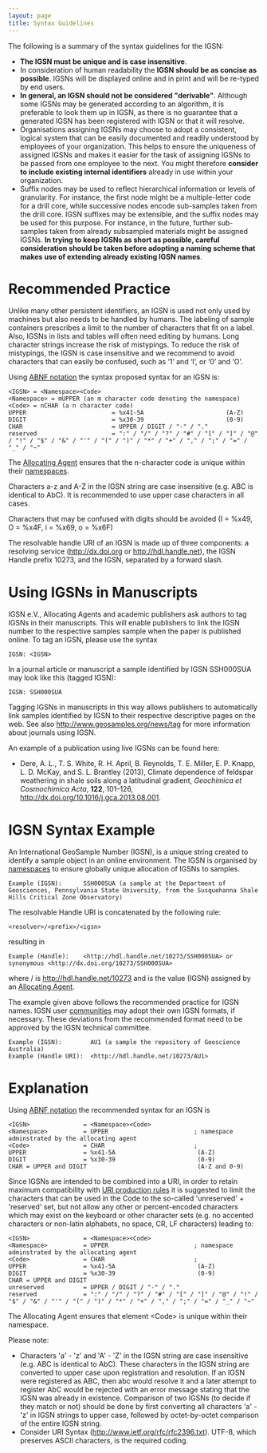 ```yaml
---
layout: page
title: Syntax Guidelines
---
```




The following is a summary of the syntax guidelines for the IGSN:

  - **The IGSN must be unique and is case insensitive**.
  - In consideration of human readability the **IGSN should be as concise as possible**. IGSNs will be displayed online and in print and will be re-typed by end users.
  - **In general, an IGSN should not be considered "derivable"**. Although some IGSNs may be generated according to an algorithm, it is preferable to look them up in IGSN, as there is no guarantee that a generated IGSN has been registered with IGSN or that it will resolve.
  - Organisations assigning IGSNs may choose to adopt a consistent, logical system that can be easily documented and readily understood by employees of your organization. This helps to ensure the uniqueness of assigned IGSNs and makes it easier for the task of assigning IGSNs to be passed from one employee to the next. You might therefore **consider to include existing internal identifiers** already in use within your organization.
  - Suffix nodes may be used to reflect hierarchical information or levels of granularity. For instance, the first node might be a multiple-letter code for a drill core, while successive nodes encode sub-samples taken from the drill core. IGSN suffixes may be extensible, and the suffix nodes may be used for this purpose. For instance, in the future, further sub-samples taken from already subsampled materials might be assigned IGSNs. **In trying to keep IGSNs as short as possible, careful consideration should be taken before adopting a naming scheme that makes use of extending already existing IGSN names**.


# Recommended Practice #

Unlike many other persistent identifiers, an IGSN is used not only used by machines but also needs to be handled by humans. The labeling of sample containers prescribes a limit to the number of characters that fit on a label. Also, IGSNs in lists and tables will often need editing by humans. Long character strings increase the risk of mistypings. To reduce the risk of mistypings, the IGSN is case insensitive and we recommend to avoid characters that can easily be confused, such as ‘1’ and ‘I’, or  ‘0’ and ‘O’.

Using [ABNF notation](http://tools.ietf.org/html/rfc5234) the syntax proposed syntax for an IGSN is:


    <IGSN> = <Namespace><Code>
    <Namespace> = mUPPER (an m character code denoting the namespace)
    <Code> = nCHAR (a n character code) 
    UPPER                        = %x41-5A                       (A-Z)
    DIGIT                        = %x30-39                       (0-9)
    CHAR                         = UPPER / DIGIT / "-" / "." 
    reserved                     = ":" / "/" / "?" / "#" / "[" / "]" / "@" / "!" / "$" / "&" / "'" / "(" / ")" / "*" / "+" / "," / ";" / "=" / "_" / "~"


The [Allocating Agent](../agents) ensures that the n-character code is unique within their [namespaces](../namespaces).

Characters a-z and A-Z in the IGSN string are case insensitive (e.g. ABC is identical to AbC). It is recommended to use upper case characters in all cases.

Characters that may be confused with digits should be avoided (I = %x49, O = %x4F, i = %x69, o = %x6F)

The resolvable handle URI of an IGSN is made up of three components: a resolving service (<http://dx.doi.org> or <http://hdl.handle.net>), the IGSN Handle prefix 10273, and the IGSN, separated by a forward slash.

# Using IGSNs in Manuscripts #

IGSN e.V., Allocating Agents and academic publishers ask authors to tag IGSNs in their manuscripts. This will enable publishers to link the IGSN number to the respective samples sample when the paper is published online. To tag an IGSN, please use the syntax

    IGSN: <IGSN> 

In a journal article or manuscript a sample identified by IGSN SSH000SUA may look like this (tagged IGSN):

    IGSN: SSH000SUA

Tagging IGSNs in manuscripts in this way allows publishers to automatically link samples identified by IGSN to their respective descriptive pages on the web. See also <http://www.geosamples.org/news/tag> for more information about journals using IGSN.

An example of a publication using live IGSNs can be found here:

  * Dere, A. L., T. S. White, R. H. April, B. Reynolds, T. E. Miller, E. P. Knapp, L. D. McKay, and S. L. Brantley (2013), Climate dependence of feldspar weathering in shale soils along a latitudinal gradient, *Geochimica et Cosmochimica Acta*, **122**, 101–126, <http://dx.doi.org/10.1016/j.gca.2013.08.001>.

# IGSN Syntax Example #

An International GeoSample Number (IGSN), is a unique string created to identify a sample object in an online environment. The IGSN is organised by [namespaces](../namespaces) to ensure globally unique allocation of IGSNs to samples.

    Example (IGSN):      SSH000SUA (a sample at the Department of Geosciences, Pennsylvania State University, from the Susquehanna Shale Hills Critical Zone Observatory)

The resolvable Handle URI is concatenated by the following rule:

    <resolver>/<prefix>/<igsn>

resulting in

    Example (Handle):    <http://hdl.handle.net/10273/SSH000SUA> or synonymous <http://dx.doi.org/10273/SSH000SUA>

where <resolver>/<prefix> is <http://hdl.handle.net/10273> and  <igsn> is the value (IGSN) assigned by an [Allocating Agent](../agents).

The example given above follows the recommended practice for IGSN names. IGSN user [communities](../communities) may adopt their own IGSN formats, if necessary. These deviations from the recommended format need to be approved by the IGSN technical committee.

    Example (IGSN):        AU1 (a sample the repository of Geoscience Australia)
    Example (Handle URI):  <http://hdl.handle.net/10273/AU1>


# Explanation #

Using [ABNF notation](http://tools.ietf.org/html/rfc5234) the recommended syntax for an IGSN is


    <IGSN>               = <Namespace><Code>
    <Namespace>          = UPPER                        ; namespace adminstrated by the allocating agent
    <Code>               = CHAR                         ; 
    UPPER                = %x41-5A                       (A-Z)
    DIGIT                = %x30-39                       (0-9)
    CHAR = UPPER and DIGIT                               (A-Z and 0-9)

Since IGSNs are intended to be combined into a URI, in order to retain maximum compatibility with [URI production rules](http://tools.ietf.org/html/rfc3986) it is suggested to limit the characters that can be used in the Code to the so-called 'unreserved' + 'reserved' set, but not allow any other or percent-encoded characters which may exist on the keyboard or other character sets (e.g. no accented characters or non-latin alphabets, no space, CR, LF characters) leading to: 

    <IGSN>               = <Namespace><Code>
    <Namespace>          = UPPER                        ; namespace adminstrated by the allocating agent
    <Code>               = CHAR                         ; 
    UPPER                = %x41-5A                       (A-Z)
    DIGIT                = %x30-39                       (0-9)
    CHAR = UPPER and DIGIT
    unreserved           = UPPER / DIGIT / "-" / "." 
    reserved             = ":" / "/" / "?" / "#" / "[" / "]" / "@" / "!" / "$" / "&" / "'" / "(" / ")" / "*" / "+" / "," / ";" / "=" / "_" / "~"


The Allocating Agent ensures that element \<Code\> is unique within their namespace.

Please note:

   - Characters 'a' - 'z' and 'A' - 'Z' in the IGSN string are case insensitive (e.g. ABC is identical to AbC). These characters in the IGSN string are converted to upper case upon registration and resolution. If an IGSN were registered as ABC, then abc would resolve it and a later attempt to register AbC would be rejected with an error message stating that the IGSN was already in existence. Comparison of two IGSNs (to decide if they match or not) should be done by first converting all characters 'a' - 'z' in IGSN strings to upper case, followed by octet-by-octet comparison of the entire IGSN string.
   - Consider URI Syntax (<http://www.ietf.org/rfc/rfc2396.txt>). UTF-8, which preserves ASCII characters, is the required coding. 

